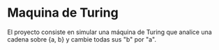 # Maquina de Turing
El proyecto consiste en simular una máquina de Turing que analice una cadena sobre {a, b} y cambie todas sus "b" por "a". 

